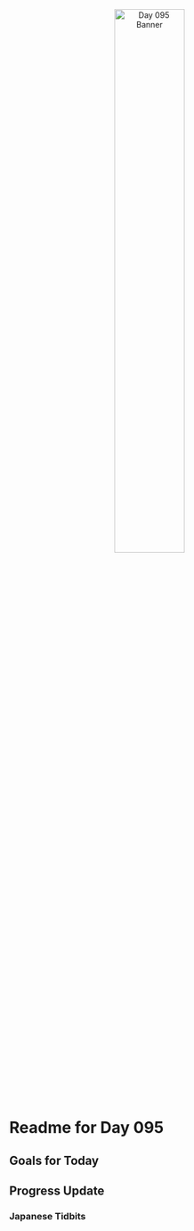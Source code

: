 <div align="center">
 <img src="../..Images/image_095.jpg" alt="Day 095 Banner" width="50%">
</div>

# Readme for Day 095

## Goals for Today

## Progress Update

### Japanese Tidbits

